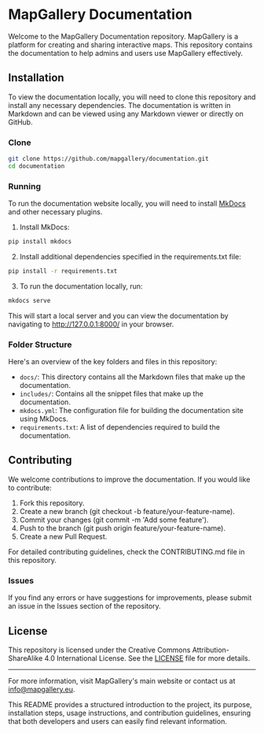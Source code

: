 # MapGallery Documentation

Welcome to the MapGallery Documentation repository. MapGallery is a platform for creating and sharing interactive maps. This repository contains the documentation to help admins and users use MapGallery effectively.

## Installation

To view the documentation locally, you will need to clone this repository and install any necessary dependencies. The documentation is written in Markdown and can be viewed using any Markdown viewer or directly on GitHub.

### Clone

```bash
git clone https://github.com/mapgallery/documentation.git
cd documentation
```

### Running

To run the documentation website locally, you will need to install [MkDocs](https://www.mkdocs.org/) and other necessary plugins.

1. Install MkDocs:

```bash
pip install mkdocs
```

2. Install additional dependencies specified in the requirements.txt file:

```bash
pip install -r requirements.txt
```

3. To run the documentation locally, run:

```bash
mkdocs serve
```

This will start a local server and you can view the documentation by navigating to http://127.0.0.1:8000/ in your browser.

### Folder Structure

Here's an overview of the key folders and files in this repository:

* `docs/`: This directory contains all the Markdown files that make up the documentation.
* `includes/`: Contains all the snippet files that make up the documentation.
* `mkdocs.yml`: The configuration file for building the documentation site using MkDocs.
* `requirements.txt`: A list of dependencies required to build the documentation.

## Contributing

We welcome contributions to improve the documentation. If you would like to contribute:

1. Fork this repository.
2. Create a new branch (git checkout -b feature/your-feature-name).
3. Commit your changes (git commit -m 'Add some feature').
4. Push to the branch (git push origin feature/your-feature-name).
5. Create a new Pull Request.

For detailed contributing guidelines, check the CONTRIBUTING.md file in this repository. 

### Issues

If you find any errors or have suggestions for improvements, please submit an issue in the Issues section of the repository.

## License

This repository is licensed under the Creative Commons Attribution-ShareAlike 4.0 International License. See the [LICENSE](LICENSE) file for more details.

---

For more information, visit MapGallery's main website or contact us at info@mapgallery.eu.

This README provides a structured introduction to the project, its purpose, installation steps, usage instructions, and contribution guidelines, ensuring that both developers and users can easily find relevant information.

